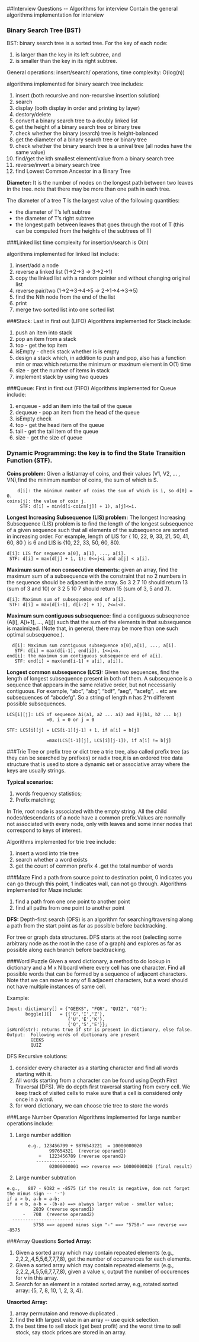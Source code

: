 ##Interview Questions -- Algorithms for interview
Contain the general algorithms implementation for interview

### Binary Search Tree (BST)
BST: binary search tree is a sorted tree. For the key of each node:
1. is larger than the key in its left subtree, and
2. is smaller than the key in its right subtree.

General operations: insert/search/ operations, time complexity: O(log(n))

algorithms implemented for binary search tree includes:

1. insert (both recursive and non-recursive insertion solution)
2. search
3. display (both display in order and printing by layer)
4. destory/delete
5. convert a binary search tree to a doubly linked list
6. get the height of a binary search tree or binary tree
7. check whether the binary (search) tree is height-balanced
8. get the diameter of a binary search tree or binary tree
9. check whether the binary search tree is a unival tree (all nodes have the same value)
10. find/get the kth smallest element/value from a binary search tree
11. reverse/invert a binary search tree 
12. find Lowest Common Ancestor in a Binary Tree

**Diameter:** It is the number of nodes on the longest path between two leaves in
          the tree. note that there may be more than one path in each tree.

The diameter of a tree T is the largest value of the following quantities:
* the diameter of T’s left subtree
* the diameter of T’s right subtree
* the longest path between leaves that goes through the root of T (this can be computed from the heights of the subtrees of T)


###Linked list
time complexity for insertion/search is O(n)

algorithms implemented for linked list include: 

1. insert/add a node
2. reverse a linked list (1->2->3 => 3->2->1)
3. copy the linked list with a random pointer and without changing original list
4. reverse pair/two (1->2->3->4->5 => 2->1->4->3->5)
5. find the Nth node from the end of the list
6. print
7. merge two sorted list into one sorted list


###Stack: Last in first out (LIFO)
Algorithms implemented for Stack include:

1. push an item into stack
2. pop an item from a stack
3. top - get the top item
4. isEmpty - check stack whether is is empty
5. design a stack which, in addition to push and pop, also has a function min or max
   which returns the minimum or maxinum element in O(1) time
6. size - get the number of items in stack
7. implement stack by using two queues


###Queue: First in first out (FIFO)
Algorithms implemented for Queue include:

1. enqueue - add an item into the tail of the queue
2. dequeue - pop an item from the head of the queue
3. isEmpty check
4. top - get the head item of the queue
5. tail -  get the tail item of the queue
6. size - get the size of queue


### Dynamic Programming: the key is to find the State Transition Function (STF).
**Coins problem:** Given a list/array of coins, and their values (V1, V2, ... , VN),find the minimum number of coins, the sum of which is S.
``` 
	d[i]: the minimun number of coins the sum of which is i, so d[0] = 0.
coins[j]: the value of coin j.
     STF: d[i] = min(d[i-coins[j]] + 1), a[j]<=i.
```
**Longest Increasing Subsequence (LIS) problem:** The longest Increasing Subsequence (LIS) problem is to find the length of the longest subsequence of a given sequence such that all elements of the subsequence are sorted in increasing order. For example, length of LIS for { 10, 22, 9, 33, 21, 50, 41, 60, 80 } is 6 and LIS is {10, 22, 33, 50, 60, 80}.
```
d[i]: LIS for sequence a[0], a[1], ..., a[i].
 STF: d[i] = max(d[j] + 1, 1); 0<=j<i and a[j] < a[i].
```

**Maximum sum of non consecutive elements:** given an array, find the maximum sum of a subsequence with the constraint that no 2 numbers in the sequence should be adjacent in the array. So 3 2 7 10 should return 13 (sum of 3 and 10) or 3 2 5 10 7 should return 15 (sum of 3, 5 and 7).
```
d[i]: Maximum sum of subsequence end of a[i].
 STF: d[i] = max(d[i-1], d[i-2] + 1), 2<=i<n.
```

**Maximum sum contiguous subsequence:** find a contiguous subseqnence (A[i], A[i+1], …, A[j]) such that the sum of the elements in that subsequence is maximized. (Note that, in general, there may be more than one such optimal subsequence.).
```
  d[i]: Maximum sum contiguous subsequence a[0],a[1], ..., a[i].
   STF: d[i] = max(d[i-1], end[i]), 1<=i<n.
end[i]: the maximun sum contiguous subsequence end of a[i].
   STF: end[i] = max(end[i-1] + a[i], a[i]).
```

**Longest common subsequence (LCS):**  Given two sequences, find the length of longest subsequence present in both of them. A subsequence is a sequence that appears in the same relative order, but not necessarily contiguous. For example, “abc”, “abg”, “bdf”, “aeg”, ‘”acefg”, .. etc are subsequences of “abcdefg”. So a string of length n has 2^n different possible subsequences.
```
LCS[i][j]: LCS of sequence Ai(a1, a2 ... ai) and Bj(b1, b2 ... bj)
               =0, i = 0 or j = 0

STF: LCS[i][j] = LCS[i-1][j-1] + 1, if a[i] = b[j]

               =max(LCS[i-1][j], LCS[i][j-1]), if a[i] != b[j]
```

###Trie Tree or prefix tree or dict tree
a trie tree, also called prefix tree (as they can be searched by prefixes) or radix tree,it is an ordered tree data structure that is used to store a dynamic set or associative array where the keys are usually strings.

**Typical scenarios:**

1. words frequency statistics;
2. Prefix matching;

In Trie, root node is associated with the empty string. All the child nodes/descendants
of a node have a common prefix.Values are normally not associated with every node, only
with leaves and some inner nodes that correspond to keys of interest.

Algorithms implemented for trie tree include:

1. insert a word into trie tree
2. search whether a word exists
3. get the count of common prefix
4 .get the total number of words


###Maze
Find a path from source point to destination point, 0 indicates you can go through this point, 1 indicates wall, can not go through.
Algorithms implemented for Maze include:

1. find a path from one one point to another point
2. find all paths from one point to another point

**DFS:** Depth-first search (DFS) is an algorithm for searching/traversing along a path from the start point as far as possible before backtracking.

For tree or graph data structures. DFS starts at the root (selecting some arbitrary node as the root in the case of a graph) and explores as far as possible along each branch before backtracking.


###Word Puzzle
Given a word dictionary, a method to do lookup in dictionary and a M x N board where every cell has one character.
Find all possible words that can be formed by a sequence of adjacent characters. Note that we can move to any of 8
adjacent characters, but a word should not have multiple instances of same cell.

Example:
```
Input: dictionary[] = {"GEEKS", "FOR", "QUIZ", "GO"};
       boggle[][]   = {{'G','I','Z'},
                       {'U','E','K'},
                       {'Q','S','E'}};
isWord(str): returns true if str is present in dictionary, else false.
Output:  Following words of dictionary are present
         GEEKS
         QUIZ
```
DFS Recursive solutions:

1. consider every character as a starting character and find all words starting with it.
2. All words starting from a character can be found using Depth First Traversal (DFS).
We do depth first traversal starting from every cell. We keep track of visited cells to make sure
that a cell is considered only once in a word.
3. for word dictionary, we can choose trie tree to store the words



###Large Number Operation
Algorithms implemented for large number operations include:

1. Large number addition
```
        e.g., 123456799 + 9876543221  = 10000000020
                997654321  (reverse operand1)
            +   1223456789 (reverse operand2)
           ---------------
                02000000001 ==> reverse ==> 10000000020 (final result)
```
2. Large number subtration
```
e.g.,   807 - 9382 = -8575 (if the result is negative, don not forget the minus sign -- '-')
if a > b, a-b = a-b; 
if a < b, a-b = -(b-a) ==> always larger value - smaller value;
          2839 (reverse operand1)
      -   708  (reverse operand2)
  ---------------------------
          5758 ==> append minus sign "-" ==> "5758-" ==> reverse ==> -8575
```


###Array Questions
**Sorted Array:**

1. Given a sorted array which may contain repeated elements (e.g., 2,2,2,,4,5,5,6,7,7,7,8), get the number of occurrences for each elements.
2. Given a sorted array which may contain repeated elements (e.g., 2,2,2,,4,5,5,6,7,7,7,8), given a value v, output the number of occurences for v in this array.
3. Search for an element in a rotated sorted array, e.g, rotated sorted array: {5, 7, 8, 10, 1, 2, 3, 4}.

**Unsorted Array:**

1. array permutaion and remove duplicated .
2. find the kth largest value in an array -- use quick selection.
3. the best time to sell stock (get best profit) and the worst time to sell stock, say stock prices are stored in an array.

